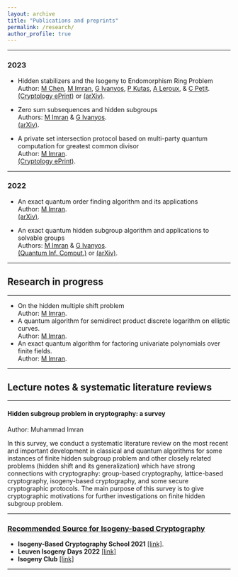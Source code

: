 ```yaml
---
layout: archive
title: "Publications and preprints"
permalink: /research/
author_profile: true
---
```


---
### 2023
* Hidden stabilizers and the Isogeny to Endomorphism Ring Problem
<br>Author: [M Chen](https://www.birmingham.ac.uk/staff/profiles/computer-science/research-fellow/chen-mingjie.aspx), [M Imran](https://muh-imran.github.io), [G Ivanyos](http://old.sztaki.hu/~ivanyos/), [P Kutas](https://sites.google.com/view/peterkutas89/main-page?authuser=0), [A Leroux](https://tonioecto.github.io/antoninleroux/), & [C Petit](https://christophe.petit.web.ulb.be/index.html).
<br>[(Cryptology ePrint)](https://eprint.iacr.org/2023/779) or [(arXiv)](https://arxiv.org/abs/2305.19897).

* Zero sum subsequences and hidden subgroups
<br>Authors: [M Imran](https://muh-imran.github.io) & [G Ivanyos](http://old.sztaki.hu/~ivanyos/).
<br>[(arXiv)](https://arxiv.org/abs/2304.08376).
  
* A private set intersection protocol based on multi-party quantum computation for greatest common divisor
<br>Author: [M Imran](https://muh-imran.github.io).
<br>[(Cryptology ePrint)](https://eprint.iacr.org/2023/476).


---
### 2022
* An exact quantum order finding algorithm and its applications
<br>Author: [M Imran](https://muh-imran.github.io).
<br>[(arXiv)](https://arxiv.org/abs/2205.04240).

* An exact quantum hidden subgroup algorithm and applications to solvable groups
<br>Authors: [M Imran](https://muh-imran.github.io) & [G Ivanyos](http://old.sztaki.hu/~ivanyos/).
<br>[(Quantum Inf. Comput.)](https://doi.org/10.26421/QIC22.9-10-4) or [(arXiv)](https://arxiv.org/abs/2202.04047).

---

## Research in progress


---
* On the hidden multiple shift problem
 <br>Author: [M Imran](https://muh-imran.github.io).
* A quantum algorithm for semidirect product discrete logarithm on elliptic curves.
 <br>Author: [M Imran](https://muh-imran.github.io).
* An exact quantum algorithm for factoring univariate polynomials over finite fields.
 <br> Author: [M Imran](https://muh-imran.github.io).

---
## Lecture notes & systematic literature reviews

---
#### Hidden subgroup problem in cryptography: a survey
Author: Muhammad Imran

In this survey, we conduct a systematic literature review on the most recent and important development in classical and quantum algorithms for some instances of finite hidden subgroup problem and other closely related problems (hidden shift and its generalization) which have strong connections with cryptography: group-based cryptography, lattice-based cryptography, isogeny-based cryptography, and some secure cryptographic protocols. The main purpose of this survey is to give cryptographic motivations for further investigations on finite hidden subgroup problem.

---
### <u>Recommended Source for Isogeny-based Cryptography</u>
* <b>Isogeny-Based Cryptography School 2021</b> [[link]](https://isogenyschool2020.co.uk/).
* <b>Leuven Isogeny Days 2022</b> [[link]](https://www.esat.kuleuven.be/cosic/projects/isocrypt/workshops/)
* <b>Isogeny Club</b> [[link]](https://isogeny.club)
 
---
